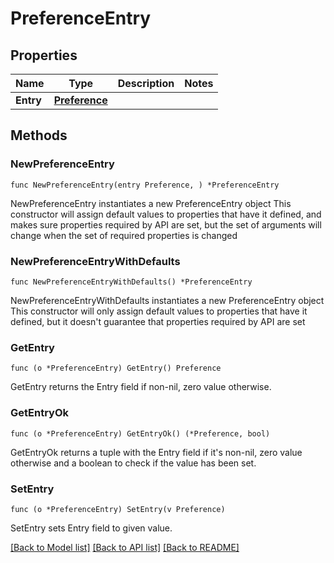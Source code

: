 # PreferenceEntry

## Properties

Name | Type | Description | Notes
------------ | ------------- | ------------- | -------------
**Entry** | [**Preference**](Preference.md) |  | 

## Methods

### NewPreferenceEntry

`func NewPreferenceEntry(entry Preference, ) *PreferenceEntry`

NewPreferenceEntry instantiates a new PreferenceEntry object
This constructor will assign default values to properties that have it defined,
and makes sure properties required by API are set, but the set of arguments
will change when the set of required properties is changed

### NewPreferenceEntryWithDefaults

`func NewPreferenceEntryWithDefaults() *PreferenceEntry`

NewPreferenceEntryWithDefaults instantiates a new PreferenceEntry object
This constructor will only assign default values to properties that have it defined,
but it doesn't guarantee that properties required by API are set

### GetEntry

`func (o *PreferenceEntry) GetEntry() Preference`

GetEntry returns the Entry field if non-nil, zero value otherwise.

### GetEntryOk

`func (o *PreferenceEntry) GetEntryOk() (*Preference, bool)`

GetEntryOk returns a tuple with the Entry field if it's non-nil, zero value otherwise
and a boolean to check if the value has been set.

### SetEntry

`func (o *PreferenceEntry) SetEntry(v Preference)`

SetEntry sets Entry field to given value.



[[Back to Model list]](../README.md#documentation-for-models) [[Back to API list]](../README.md#documentation-for-api-endpoints) [[Back to README]](../README.md)



